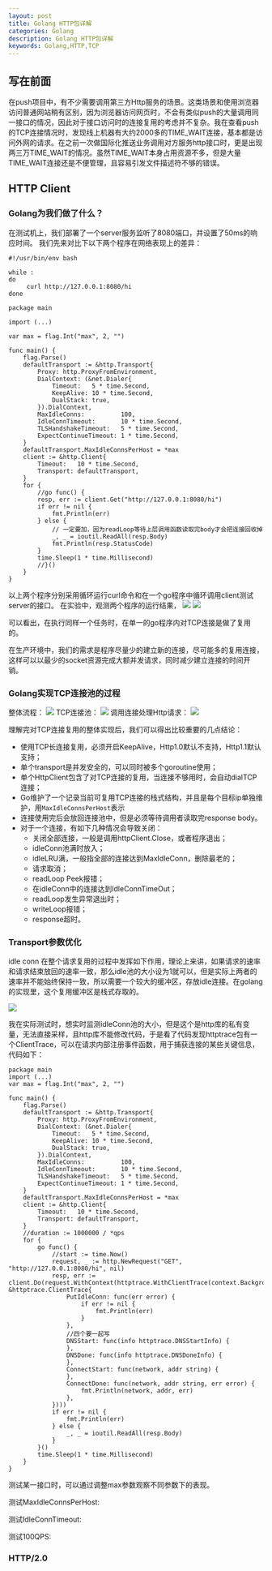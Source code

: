 ```yaml
---
layout: post
title: Golang HTTP包详解
categories: Golang
description: Golang HTTP包详解
keywords: Golang,HTTP,TCP
---
```


## 写在前面
在push项目中，有不少需要调用第三方Http服务的场景。这类场景和使用浏览器访问普通网站稍有区别，因为浏览器访问网页时，不会有类似push的大量调用同一接口的情况，因此对于接口访问时的连接复用的考虑并不复杂。我在查看push的TCP连接情况时，发现线上机器有大约2000多的TIME_WAIT连接，基本都是访问外网的请求。在之前一次做国际化推送业务调用对方服务http接口时，更是出现两三万TIME_WAIT的情况。虽然TIME_WAIT本身占用资源不多，但是大量TIME_WAIT连接还是不便管理，且容易引发文件描述符不够的错误。



## HTTP Client
### Golang为我们做了什么？
在测试机上，我们部署了一个server服务监听了8080端口，并设置了50ms的响应时间。
我们先来对比下以下两个程序在网络表现上的差异：

```shell
#!/usr/bin/env bash

while :
do
     curl http://127.0.0.1:8080/hi
done
```

```golang
package main

import (...)

var max = flag.Int("max", 2, "")

func main() {
	flag.Parse()
	defaultTransport := &http.Transport{
		Proxy: http.ProxyFromEnvironment,
		DialContext: (&net.Dialer{
			Timeout:   5 * time.Second,
			KeepAlive: 10 * time.Second,
			DualStack: true,
		}).DialContext,
		MaxIdleConns:          100,
		IdleConnTimeout:       10 * time.Second,
		TLSHandshakeTimeout:   5 * time.Second,
		ExpectContinueTimeout: 1 * time.Second,
	}
	defaultTransport.MaxIdleConnsPerHost = *max
	client := &http.Client{
		Timeout:   10 * time.Second,
		Transport: defaultTransport,
	}
	for {
		//go func() {
		resp, err := client.Get("http://127.0.0.1:8080/hi")
		if err != nil {
			fmt.Println(err)
		} else {
			// 一定要加，因为readLoop等待上层调用函数读取完body才会把连接回收掉
			_, _ = ioutil.ReadAll(resp.Body)
			fmt.Println(resp.StatusCode)
		}
		time.Sleep(1 * time.Millisecond)
		//}()
	}
}

```
以上两个程序分别采用循环运行curl命令和在一个go程序中循环调用client测试server的接口。
在实验中，观测两个程序的运行结果，
![](/images/httpclient/实验1.1.jpg)
![](/images/httpclient/实验1.2.jpg)

可以看出，在执行同样一个任务时，在单一的go程序内对TCP连接是做了复用的。

在生产环境中，我们的需求是程序尽量少的建立新的连接，尽可能多的复用连接，这样可以以最少的socket资源完成大额并发请求，同时减少建立连接的时间开销。

### Golang实现TCP连接池的过程
整体流程：
![](/images/httpclient/整体流程.png)
TCP连接池：
![](/images/httpclient/连接池.png)
调用连接处理Http请求：
![](/images/httpclient/DoRequest.png)

理解完对TCP连接复用的整体实现后，我们可以得出比较重要的几点结论：

- 使用TCP长连接复用，必须开启KeepAlive，Http1.0默认不支持，Http1.1默认支持；
- 单个transport是并发安全的，可以同时被多个goroutine使用；
- 单个HttpClient包含了对TCP连接的复用，当连接不够用时，会自动dialTCP连接；
- Go维护了一个记录当前可复用TCP连接的栈式结构，并且是每个目标ip单独维护，用`MaxIdleConnsPerHost`表示
- 连接使用完后会放回连接池中，但是必须等待调用者读取完response body。
- 对于一个连接，有如下几种情况会导致关闭：
	- 关闭全部连接，一般是调用httpClient.Close，或者程序退出；
	- idleConn池满时放入；
	- idleLRU满，一般指全部的连接达到MaxIdleConn，删除最老的；
	- 请求取消；
	- readLoop Peek报错；
	- 在idleConn中的连接达到IdleConnTimeOut；
	- readLoop发生异常退出时；
	- writeLoop报错；
	- response超时。

### Transport参数优化
idle conn 在整个请求复用的过程中发挥如下作用，理论上来讲，如果请求的速率和请求结束放回的速率一致，那么idle池的大小设为1就可以，但是实际上两者的速率并不能始终保持一致，所以需要一个较大的缓冲区，存放idle连接。在golang的实现里，这个复用缓冲区是栈式存取的。

![](/images/httpclient/transport.png)

我在实际测试时，想实时监测idleConn池的大小，但是这个是http库的私有变量，无法直接采样，且http库不能修改代码，于是看了代码发现httptrace包有一个ClientTrace，可以在请求内部注册事件函数，用于捕获连接的某些关键信息，代码如下：

```golang
package main
import (...)
var max = flag.Int("max", 2, "")

func main() {
	flag.Parse()
	defaultTransport := &http.Transport{
		Proxy: http.ProxyFromEnvironment,
		DialContext: (&net.Dialer{
			Timeout:   5 * time.Second,
			KeepAlive: 10 * time.Second,
			DualStack: true,
		}).DialContext,
		MaxIdleConns:          100,
		IdleConnTimeout:       10 * time.Second,
		TLSHandshakeTimeout:   5 * time.Second,
		ExpectContinueTimeout: 1 * time.Second,
	}
	defaultTransport.MaxIdleConnsPerHost = *max
	client := &http.Client{
		Timeout:   10 * time.Second,
		Transport: defaultTransport,
	}
	//duration := 1000000 / *qps
	for {
		go func() {
			//start := time.Now()
			request, _ := http.NewRequest("GET", "http://127.0.0.1:8080/hi", nil)
			resp, err := client.Do(request.WithContext(httptrace.WithClientTrace(context.Background(), &httptrace.ClientTrace{
				PutIdleConn: func(err error) {
					if err != nil {
						fmt.Println(err)
					}
				},
				//四个要一起写
				DNSStart: func(info httptrace.DNSStartInfo) {
				},
				DNSDone: func(info httptrace.DNSDoneInfo) {
				},
				ConnectStart: func(network, addr string) {
				},
				ConnectDone: func(network, addr string, err error) {
					fmt.Println(network, addr, err)
				},
			})))
			if err != nil {
				fmt.Println(err)
			} else {
				_, _ = ioutil.ReadAll(resp.Body)
			}
		}()
		time.Sleep(1 * time.Millisecond)
	}
}
```
测试某一接口时，可以通过调整max参数观察不同参数下的表现。

测试MaxIdleConnsPerHost:

测试IdleConnTimeout:

测试100QPS:



### HTTP/2.0


